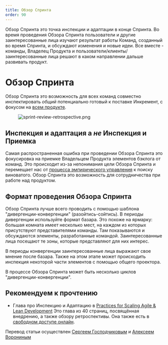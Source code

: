 ```yaml
---
title: Обзор Спринта 
order: 90
---
```


Обзор Спринта это точка инспекции и адаптации в конце Спринта. Во время проведения Обзора Спринта пользователи и другие заинтересованные лица изучают результат работы Команд, созданный во время Спринта, и обсуждают изменения и новые идеи. Все вместе - команды, Владелец Продукта и пользователи/клиенты/заинтересованные лица решают в каком направлении дальше развивать продукт.  

# Обзор Спринта 

Обзор Спринта это возможность для всех команд совместно инспектировать *общий* потенциально готовый к поставке Инкремент, с фокусом на [всем продукте](../principles/whole-product-focus.html).

<figure>
  <img src="/img/framework/sprint-review-retrospective.png" alt="sprint-review-retrospective.png">
</figure>

## Инспекция и адаптация а *не* Инспекция и Приемка

Самая распространенная ошибка при проведении Обзора Спринта это фокусировка на приемке Владельцем Продукта элементов бэклога от команд. Это происходит из-за непонимания цели Обзора Спринта и перемещает нас от [процесса эмпирического управления](../principles/empirical-process-control.html) к поиску виноватого. Обзор Спринта это возможность для сотрудничества при работе над продуктом.

## Формат проведения Обзора Спринта

Обзор Спринта лучше всего проводить с помощью шаблона "дивергенции-конвергенции" (разойтись-сойтись). В периоды дивергенции используйте формат базара. Это похоже на ярмарку: большая комната имеет несколько мест, на каждом из которых присутствуют представителями команды. Там показываются и обсуждаются элементы, разработанные командой. Заинтересованные лица посещают те зоны, которые представляют для них интерес. 

В периоды конвергенции заинтересованные лица выражают свое мнение после базара. Также на этом этапе может происходить инспекция некоторой части элементов с помощью общего проектора.

В процессе Обзора Спринта может быть несколько циклов "дивергенции-конвергенции".

## Рекомендуем к прочтению

* Глава про Инспекцию и Адаптацию в [Practices for Scaling Agile & Lean Development](http://www.amazon.com/Practices-Scaling-Lean-Agile-Development/dp/0321636406)
Это глава из 40 страниц, посвящённая внедрению, а также обзору ретроспективы. Она также есть в [свободном доступе онлайн](http://www.informit.com/articles/article.aspx?p=1564482).

Перевод статьи осуществлен [Сергеем Господчиковым](https://less.works/ru/profiles/sergey-gospodchikov) и [Алексеем Ворониным](https://facebook.com/agileinjection)
